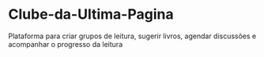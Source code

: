 # Clube-da-Ultima-Pagina
Plataforma para criar grupos de leitura, sugerir livros, agendar discussões e acompanhar o progresso da leitura
